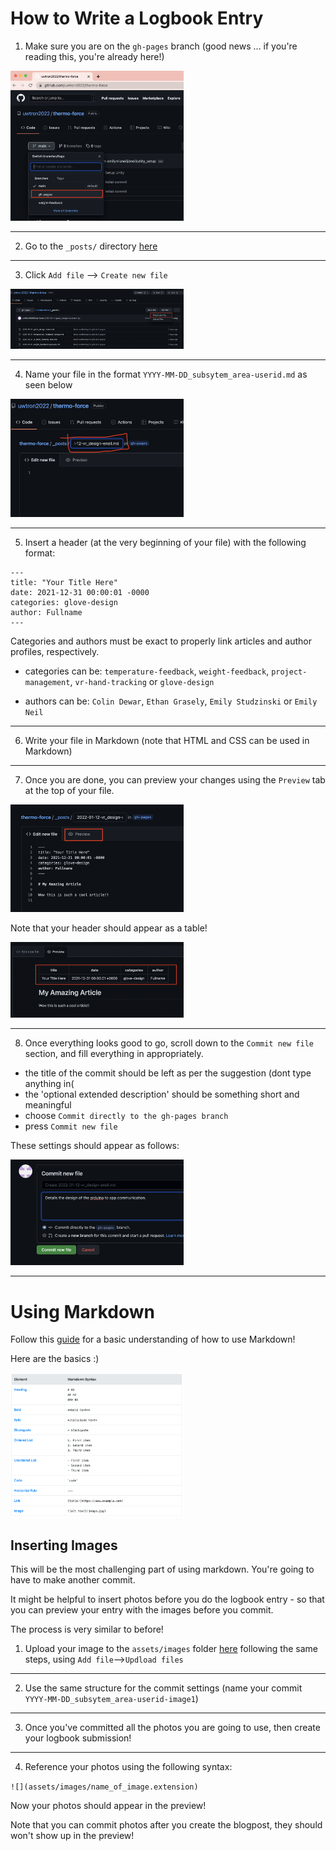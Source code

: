 # How to Write a Logbook Entry

1. Make sure you are on the ```gh-pages``` branch (good news ... if you're reading this, you're already here!)

<img src="assets/images/gh_branches.png" width="55%">

***

2. Go to the ```_posts/``` directory [here](https://github.com/uwtron2022/thermo-force/tree/gh-pages/_posts)

***

3. Click ```Add file``` --> ```Create new file```

<img src="assets/images/new_file.png" width="55%">

***

4. Name your file in the format ```YYYY-MM-DD_subsytem_area-userid.md``` as seen below

<img src="assets/images/file_naming.png" width="55%">

***

5. Insert a header (at the very beginning of your file) with the following format:

```
--- 
title: "Your Title Here"
date: 2021-12-31 00:00:01 -0000
categories: glove-design
author: Fullname
---
```

Categories and authors must be exact to properly link articles and author profiles, respectively.

- categories can be: ```temperature-feedback```, ```weight-feedback```, ```project-management```, ```vr-hand-tracking``` or ```glove-design```

- authors can be: ```Colin Dewar```, ```Ethan Grasely```, ```Emily Studzinski``` or ```Emily Neil```

***

6. Write your file in Markdown (note that HTML and CSS can be used in Markdown)

***

7. Once you are done, you can preview your changes using the ```Preview``` tab at the top of your file.

<img src="assets/images/preview_tab.png" width="55%">

Note that your header should appear as a table! 

<img src="assets/images/header_table.png" width="55%">

***

8. Once everything looks good to go, scroll down to the ```Commit new file``` section, and fill everything in appropriately.

- the title of the commit should be left as per the suggestion (dont type anything in(
- the 'optional extended description' should be something short and meaningful
- choose ```Commit directly to the gh-pages branch```
- press ```Commit new file```

These settings should appear as follows:

<img src="assets/images/commit_settings.png" width="55%">

***




# Using Markdown

Follow this [guide](https://www.markdownguide.org/cheat-sheet/) for a basic understanding of how to use Markdown!

Here are the basics :)

<img src="assets/images/markdown_basics.png" width="55%">

## Inserting Images

This will be the most challenging part of using markdown. You're going to have to make another commit.

It might be helpful to insert photos before you do the logbook entry - so that you can preview your entry with
the images before you commit. 

The process is very similar to before!

1. Upload your image to the ```assets/images``` folder [here](https://github.com/uwtron2022/thermo-force/tree/gh-pages/assets/images) following the same steps,
using ```Add file```-->```Updload files```

***

2. Use the same structure for the commit settings (name your commit ```YYYY-MM-DD_subsytem_area-userid-image1```)

***

3. Once you've committed all the photos you are going to use, then create your logbook submission! 

***

4. Reference your photos using the following syntax:

```![](assets/images/name_of_image.extension)```

Now your photos should appear in the preview!

Note that you can commit photos after you create the blogpost, they should won't show up in the preview! 
